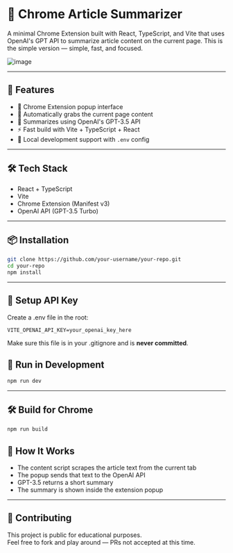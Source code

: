 # 🧠 Chrome Article Summarizer

A minimal Chrome Extension built with React, TypeScript, and Vite that uses OpenAI's GPT API to summarize article content on the current page. This is the simple version — simple, fast, and focused.

![image](https://github.com/user-attachments/assets/25dc25aa-b066-4589-8f31-98e1222f28f4)

---

## 🚀 Features

- 🧩 Chrome Extension popup interface
- 🔗 Automatically grabs the current page content
- 🤖 Summarizes using OpenAI's GPT-3.5 API
- ⚡️ Fast build with Vite + TypeScript + React
- 🧪 Local development support with `.env` config

---

## 🛠 Tech Stack

- React + TypeScript
- Vite
- Chrome Extension (Manifest v3)
- OpenAI API (GPT-3.5 Turbo)

---

## 📦 Installation

```bash
git clone https://github.com/your-username/your-repo.git
cd your-repo
npm install
```

---

## 🔐 Setup API Key

Create a .env file in the root:

```env
VITE_OPENAI_API_KEY=your_openai_key_here
```
Make sure this file is in your .gitignore and is **never committed**.

## 🧪 Run in Development

```bash
npm run dev
```

---

## 🛠 Build for Chrome

```bash
npm run build
```

## 🧠 How It Works

- The content script scrapes the article text from the current tab
- The popup sends that text to the OpenAI API
- GPT-3.5 returns a short summary
- The summary is shown inside the extension popup

---

## 🤝 Contributing

This project is public for educational purposes. <br />
Feel free to fork and play around — PRs not accepted at this time.
